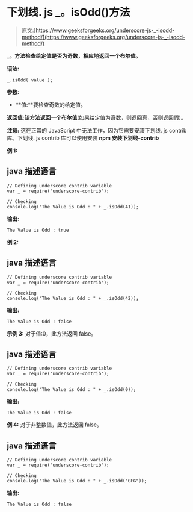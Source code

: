 # 下划线. js _。isOdd()方法

> 原文:[https://www.geeksforgeeks.org/underscore-js-_-isodd-method/](https://www.geeksforgeeks.org/underscore-js-_-isodd-method/)

**_。方法检查给定值是否为奇数，相应地返回一个布尔值。**

**语法:**

```
_.isOdd( value );
```

**参数:**

*   **值:**要检查奇数的给定值。

**返回值:**该方法返回一个**布尔值**(如果给定值为奇数，则返回真，否则返回假)。

**注意:** 这在正常的 JavaScript 中无法工作，因为它需要安装下划线. js contrib 库。下划线. js contrib 库可以使用安装 **npm 安装下划线-contrib**

**例 1:**

## java 描述语言

```
// Defining underscore contrib variable
var _ = require('underscore-contrib'); 

// Checking
console.log("The Value is Odd : " + _.isOdd(41));
```

**输出:**

```
The Value is Odd : true
```

**例 2:**

## java 描述语言

```
// Defining underscore contrib variable
var _ = require('underscore-contrib'); 

// Checking
console.log("The Value is Odd : " + _.isOdd(42));
```

**输出:**

```
The Value is Odd : false
```

**示例 3:** 对于值:0，此方法返回 false。

## java 描述语言

```
// Defining underscore contrib variable
var _ = require('underscore-contrib'); 

// Checking
console.log("The Value is Odd : " + _.isOdd(0));
```

**输出:**

```
The Value is Odd : false
```

**例 4:** 对于非整数值，此方法返回 false。

## java 描述语言

```
// Defining underscore contrib variable
var _ = require('underscore-contrib'); 

// Checking
console.log("The Value is Odd : " + _.isOdd("GFG"));
```

**输出:**

```
The Value is Odd : false
```